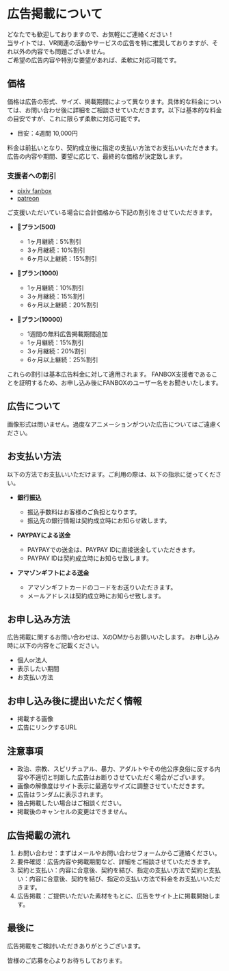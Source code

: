 # 広告掲載について

どなたでも歓迎しておりますので、お気軽にご連絡ください！  
当サイトでは、VR関連の活動やサービスの広告を特に推奨しておりますが、それ以外の内容でも問題ございません。  
ご希望の広告内容や特別な要望があれば、柔軟に対応可能です。

## 価格

価格は広告の形式、サイズ、掲載期間によって異なります。具体的な料金については、お問い合わせ後に詳細をご相談させていただきます。以下は基本的な料金の目安ですが、これに限らず柔軟に対応可能です。

- 目安：4週間 10,000円

料金は前払いとなり、契約成立後に指定の支払い方法でお支払いいただきます。
広告の内容や期間、要望に応じて、最終的な価格が決定致します。

### 支援者への割引

- [pixiv fanbox](https://spherestacking.fanbox.cc/)
- [patreon](https://www.patreon.com/SphereStacking)

ご支援いただいている場合に合計価格から下記の割引をさせていただきます。

- **🦐プラン(500)**
  - 1ヶ月継続：5%割引
  - 3ヶ月継続：10%割引
  - 6ヶ月以上継続：15%割引

- **🦀プラン(1000)**
  - 1ヶ月継続：10%割引
  - 3ヶ月継続：15%割引
  - 6ヶ月以上継続：20%割引

- **🐙プラン(10000)**
  - 1週間の無料広告掲載期間追加
  - 1ヶ月継続：15%割引
  - 3ヶ月継続：20%割引
  - 6ヶ月以上継続：25%割引

これらの割引は基本広告料金に対して適用されます。
FANBOX支援者であることを証明するため、お申し込み後にFANBOXのユーザー名をお聞きいたします。

## 広告について

画像形式は問いません。過度なアニメーションがついた広告についてはご遠慮ください。

## お支払い方法

以下の方法でお支払いいただけます。ご利用の際は、以下の指示に従ってください。

- **銀行振込**
  - 振込手数料はお客様のご負担となります。
  - 振込先の銀行情報は契約成立時にお知らせ致します。

- **PAYPAYによる送金**
  - PAYPAYでの送金は、PAYPAY IDに直接送金していただきます。
  - PAYPAY IDは契約成立時にお知らせ致します。

- **アマゾンギフトによる送金**
  - アマゾンギフトカードのコードをお送りいただきます。
  - メールアドレスは契約成立時にお知らせ致します。

## お申し込み方法

広告掲載に関するお問い合わせは、XのDMからお願いいたします。
お申し込み時に以下の内容をご記載ください。

- 個人or法人
- 表示したい期間
- お支払い方法

## お申し込み後に提出いただく情報

- 掲載する画像
- 広告にリンクするURL

## 注意事項

- 政治、宗教、スピリチュアル、暴力、アダルトやその他公序良俗に反する内容や不適切と判断した広告はお断りさせていただく場合がございます。
- 画像の解像度はサイト表示に最適なサイズに調整させていただきます。
- 広告はランダムに表示されます。
- 独占掲載したい場合はご相談ください。
- 掲載後のキャンセルの変更はできません。

## 広告掲載の流れ

1. お問い合わせ：まずはメールやお問い合わせフォームからご連絡ください。
2. 要件確認：広告内容や掲載期間など、詳細をご相談させていただきます。
3. 契約と支払い：内容に合意後、契約を結び、指定の支払い方法で契約と支払い：内容に合意後、契約を結び、指定の支払い方法で料金をお支払いいただきます。
4. 広告掲載：ご提供いただいた素材をもとに、広告をサイト上に掲載開始します。

## 最後に

広告掲載をご検討いただきありがとうございます。

皆様のご応募を心よりお待ちしております。
